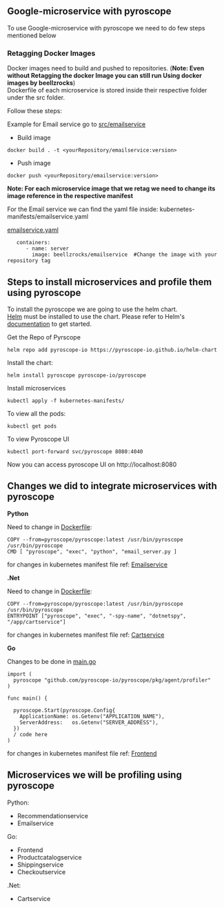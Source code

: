 


## Google-microservice with pyroscope
To use Google-microservice with pyroscope we need to do few steps mentioned below 

### Retagging Docker Images
Docker images need to build and pushed to repositories. (**Note: Even without Retagging the docker Image you can still run Using docker images by beellzrocks**)\
Dockerfile of each microservice is stored inside their respective folder under the src folder. 

Follow these steps:

Example for Email service
go to [src/emailservice](./src/emailservice/Dockerfile)


- Build image
```console
docker build . -t <yourRepository/emailservice:version>
```
- Push image

```console
docker push <yourRepository/emailservice:version>
```

**Note: For each microservice image that we retag we need to change its image reference in the respective manifest**

For the Email service we can find the yaml file inside:
kubernetes-manifests/emailservice.yaml

[emailservice.yaml](kubernetes-manifests/emailservice.yaml)
```
   containers:
      - name: server
        image: beellzrocks/emailservice  #Change the image with your repository tag
```        

## Steps to install microservices and profile them using pyroscope

To install the pyroscope we are going to use the helm chart.\
[Helm](https://helm.sh) must be installed to use the chart. Please refer to Helm's [documentation](https://helm.sh/docs/) to get started.

 Get the Repo of Pyrscope
```console
helm repo add pyroscope-io https://pyroscope-io.github.io/helm-chart
```

Install the chart:

```console
helm install pyroscope pyroscope-io/pyroscope 
```
Install microservices 
```console
kubectl apply -f kubernetes-manifests/
```
To view all the pods:
```console
kubectl get pods
```
To view Pyroscope UI
```console 
kubectl port-forward svc/pyroscope 8080:4040
```
Now you can access pyroscope UI on http://localhost:8080

## Changes we did to integrate microservices with pyroscope

**Python**

Need to change in [Dockerfile](./src/emailservice/Dockerfile):
```console
COPY --from=pyroscope/pyroscope:latest /usr/bin/pyroscope /usr/bin/pyroscope
CMD [ "pyroscope", "exec", "python", "email_server.py ]
```


for changes in kubernetes manifest file 
ref: [Emailservice](./kubernetes-manifests/emailservice.yaml)


**.Net**

Need to change in [Dockerfile](./src/cartservice/src/Dockerfile):
```
COPY --from=pyroscope/pyroscope:latest /usr/bin/pyroscope /usr/bin/pyroscope
ENTRYPOINT ["pyroscope", "exec", "-spy-name", "dotnetspy", "/app/cartservice"]
```
for changes in kubernetes manifest file 
ref: [Cartservice](./kubernetes-manifests/cartservice.yaml)

**Go**

Changes to be done in [main.go](./src/frontend/main.go)

```
import (
  pyroscope "github.com/pyroscope-io/pyroscope/pkg/agent/profiler"
)

func main() {

  pyroscope.Start(pyroscope.Config{
    ApplicationName: os.Getenv("APPLICATION_NAME"),
    ServerAddress:   os.Getenv("SERVER_ADDRESS"),
  })
  / code here
) 
```
for changes in kubernetes manifest file 
ref:  [Frontend](./kubernetes-manifests/frontend.yaml)


## Microservices we will be profiling using pyroscope

Python:
* Recommendationservice 
* Emailservice

Go:
* Frontend
* Productcatalogservice
* Shippingservice
* Checkoutservice

.Net: 
* Cartservice